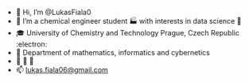- 👋 Hi, I’m @LukasFiala0
- 👀 I’m a chemical engineer student :factory: with interests in data science :mag_right:
- :mortar_board: University of Chemistry and Technology Prague, Czech Republic :electron:
- :office: Department of mathematics, informatics and cybernetics 
- 🌱 🌱 🌱 
- 📫 lukas.fiala06@gmail.com


<!---
LukasFiala0/LukasFiala0 is a ✨ special ✨ repository because its `README.md` (this file) appears on your GitHub profile.
You can click the Preview link to take a look at your changes.
--->
